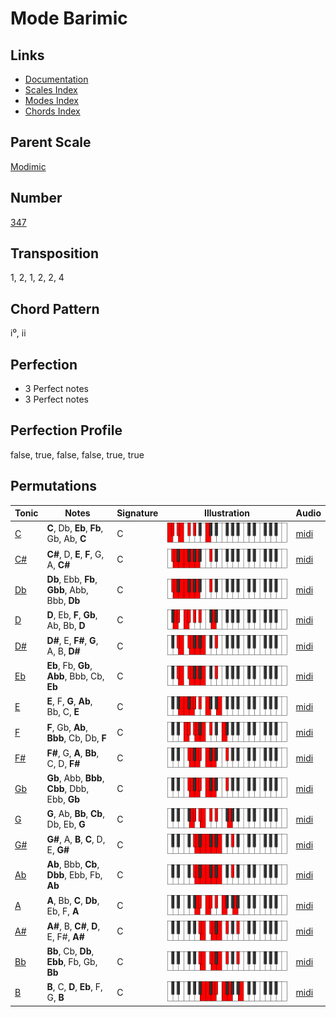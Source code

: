 # Mode Barimic

## Links

- [Documentation](README.md)
- [Scales Index](Scales.md)
- [Modes Index](Modes.md)
- [Chords Index](Chords.md)

## Parent Scale

[Modimic](ScaleModimic.md)

## Number

[347](https://ianring.com/musictheory/scales/347)

## Transposition

1, 2, 1, 2, 2, 4

## Chord Pattern

i⁰, ii

## Perfection

- 3 Perfect notes
- 3 Perfect notes

## Perfection Profile

false, true, false, false, true, true

## Permutations

| Tonic | Notes | Signature | Illustration | Audio |
|-------|-------|-----------|--------------|-------|
| [C](ModeCNaturalBarimic.md) | **C**, Db, **Eb**, **Fb**, Gb, Ab, **C** | C | ![CNaturalBarimic](ModeCNaturalBarimic.png) | [midi](https://github.com/edipermadi/music/blob/main/docs/ModeCNaturalBarimic.mid?raw=true) |
| [C#](ModeCSharpBarimic.md) | **C#**, D, **E**, **F**, G, A, **C#** | C | ![CSharpBarimic](ModeCSharpBarimic.png) | [midi](https://github.com/edipermadi/music/blob/main/docs/ModeCSharpBarimic.mid?raw=true) |
| [Db](ModeDFlatBarimic.md) | **Db**, Ebb, **Fb**, **Gbb**, Abb, Bbb, **Db** | C | ![DFlatBarimic](ModeDFlatBarimic.png) | [midi](https://github.com/edipermadi/music/blob/main/docs/ModeDFlatBarimic.mid?raw=true) |
| [D](ModeDNaturalBarimic.md) | **D**, Eb, **F**, **Gb**, Ab, Bb, **D** | C | ![DNaturalBarimic](ModeDNaturalBarimic.png) | [midi](https://github.com/edipermadi/music/blob/main/docs/ModeDNaturalBarimic.mid?raw=true) |
| [D#](ModeDSharpBarimic.md) | **D#**, E, **F#**, **G**, A, B, **D#** | C | ![DSharpBarimic](ModeDSharpBarimic.png) | [midi](https://github.com/edipermadi/music/blob/main/docs/ModeDSharpBarimic.mid?raw=true) |
| [Eb](ModeEFlatBarimic.md) | **Eb**, Fb, **Gb**, **Abb**, Bbb, Cb, **Eb** | C | ![EFlatBarimic](ModeEFlatBarimic.png) | [midi](https://github.com/edipermadi/music/blob/main/docs/ModeEFlatBarimic.mid?raw=true) |
| [E](ModeENaturalBarimic.md) | **E**, F, **G**, **Ab**, Bb, C, **E** | C | ![ENaturalBarimic](ModeENaturalBarimic.png) | [midi](https://github.com/edipermadi/music/blob/main/docs/ModeENaturalBarimic.mid?raw=true) |
| [F](ModeFNaturalBarimic.md) | **F**, Gb, **Ab**, **Bbb**, Cb, Db, **F** | C | ![FNaturalBarimic](ModeFNaturalBarimic.png) | [midi](https://github.com/edipermadi/music/blob/main/docs/ModeFNaturalBarimic.mid?raw=true) |
| [F#](ModeFSharpBarimic.md) | **F#**, G, **A**, **Bb**, C, D, **F#** | C | ![FSharpBarimic](ModeFSharpBarimic.png) | [midi](https://github.com/edipermadi/music/blob/main/docs/ModeFSharpBarimic.mid?raw=true) |
| [Gb](ModeGFlatBarimic.md) | **Gb**, Abb, **Bbb**, **Cbb**, Dbb, Ebb, **Gb** | C | ![GFlatBarimic](ModeGFlatBarimic.png) | [midi](https://github.com/edipermadi/music/blob/main/docs/ModeGFlatBarimic.mid?raw=true) |
| [G](ModeGNaturalBarimic.md) | **G**, Ab, **Bb**, **Cb**, Db, Eb, **G** | C | ![GNaturalBarimic](ModeGNaturalBarimic.png) | [midi](https://github.com/edipermadi/music/blob/main/docs/ModeGNaturalBarimic.mid?raw=true) |
| [G#](ModeGSharpBarimic.md) | **G#**, A, **B**, **C**, D, E, **G#** | C | ![GSharpBarimic](ModeGSharpBarimic.png) | [midi](https://github.com/edipermadi/music/blob/main/docs/ModeGSharpBarimic.mid?raw=true) |
| [Ab](ModeAFlatBarimic.md) | **Ab**, Bbb, **Cb**, **Dbb**, Ebb, Fb, **Ab** | C | ![AFlatBarimic](ModeAFlatBarimic.png) | [midi](https://github.com/edipermadi/music/blob/main/docs/ModeAFlatBarimic.mid?raw=true) |
| [A](ModeANaturalBarimic.md) | **A**, Bb, **C**, **Db**, Eb, F, **A** | C | ![ANaturalBarimic](ModeANaturalBarimic.png) | [midi](https://github.com/edipermadi/music/blob/main/docs/ModeANaturalBarimic.mid?raw=true) |
| [A#](ModeASharpBarimic.md) | **A#**, B, **C#**, **D**, E, F#, **A#** | C | ![ASharpBarimic](ModeASharpBarimic.png) | [midi](https://github.com/edipermadi/music/blob/main/docs/ModeASharpBarimic.mid?raw=true) |
| [Bb](ModeBFlatBarimic.md) | **Bb**, Cb, **Db**, **Ebb**, Fb, Gb, **Bb** | C | ![BFlatBarimic](ModeBFlatBarimic.png) | [midi](https://github.com/edipermadi/music/blob/main/docs/ModeBFlatBarimic.mid?raw=true) |
| [B](ModeBNaturalBarimic.md) | **B**, C, **D**, **Eb**, F, G, **B** | C | ![BNaturalBarimic](ModeBNaturalBarimic.png) | [midi](https://github.com/edipermadi/music/blob/main/docs/ModeBNaturalBarimic.mid?raw=true) |
